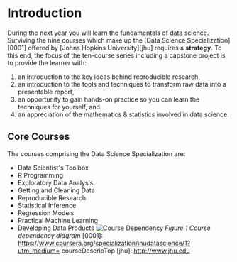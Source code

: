 # Introduction
During the next year you will learn the fundamentals of data science.
Surviving the nine courses which make up the [Data Science
Specialization][0001] offered by [Johns Hopkins University][jhu] requires a
**strategy**.
To this end, the focus of the ten-course series including a capstone project
is to provide the learner with:
1. an introduction to the key ideas behind reproducible research,
2. an introduction to the tools and techniques to transform raw
data into a presentable report,
4. an opportunity to gain hands-on practice so you can learn the
techniques for yourself, and
3. an appreciation of the mathematics & statistics involved in
data science.
## Core Courses
The courses comprising the Data Science Specialization are:
* Data Scientist's Toolbox
* R Programming
* Exploratory Data Analysis
* Getting and Cleaning Data
* Reproducible Research
* Statistical Inference
* Regression Models
* Practical Machine Learning
* Developing Data Products
![Course Dependency](dst_courses.png)
*Figure 1 Course dependency diagram*
[0001]: https://www.coursera.org/specialization/jhudatascience/1?utm_medium=
courseDescripTop
[jhu]: http://www.jhu.edu
